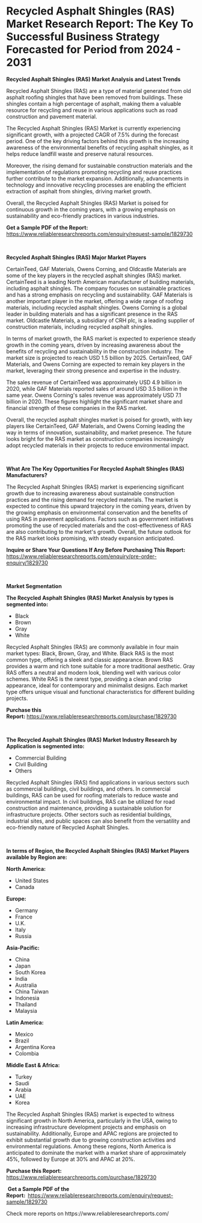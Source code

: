 <p><h1>Recycled Asphalt Shingles (RAS) Market Research Report: The Key To Successful Business Strategy Forecasted for Period from 2024 - 2031</h1></p><p><strong>Recycled Asphalt Shingles (RAS) Market Analysis and Latest Trends</strong></p>
<p><p>Recycled Asphalt Shingles (RAS) are a type of material generated from old asphalt roofing shingles that have been removed from buildings. These shingles contain a high percentage of asphalt, making them a valuable resource for recycling and reuse in various applications such as road construction and pavement material.</p><p>The Recycled Asphalt Shingles (RAS) Market is currently experiencing significant growth, with a projected CAGR of 7.5% during the forecast period. One of the key driving factors behind this growth is the increasing awareness of the environmental benefits of recycling asphalt shingles, as it helps reduce landfill waste and preserve natural resources.</p><p>Moreover, the rising demand for sustainable construction materials and the implementation of regulations promoting recycling and reuse practices further contribute to the market expansion. Additionally, advancements in technology and innovative recycling processes are enabling the efficient extraction of asphalt from shingles, driving market growth.</p><p>Overall, the Recycled Asphalt Shingles (RAS) Market is poised for continuous growth in the coming years, with a growing emphasis on sustainability and eco-friendly practices in various industries.</p></p>
<p><strong>Get a Sample PDF of the Report:&nbsp;</strong> <a href="https://www.reliableresearchreports.com/enquiry/request-sample/1829730">https://www.reliableresearchreports.com/enquiry/request-sample/1829730</a></p>
<p>&nbsp;</p>
<p><strong>Recycled Asphalt Shingles (RAS) Major Market Players</strong></p>
<p><p>CertainTeed, GAF Materials, Owens Corning, and Oldcastle Materials are some of the key players in the recycled asphalt shingles (RAS) market. CertainTeed is a leading North American manufacturer of building materials, including asphalt shingles. The company focuses on sustainable practices and has a strong emphasis on recycling and sustainability. GAF Materials is another important player in the market, offering a wide range of roofing materials, including recycled asphalt shingles. Owens Corning is a global leader in building materials and has a significant presence in the RAS market. Oldcastle Materials, a subsidiary of CRH plc, is a leading supplier of construction materials, including recycled asphalt shingles.</p><p>In terms of market growth, the RAS market is expected to experience steady growth in the coming years, driven by increasing awareness about the benefits of recycling and sustainability in the construction industry. The market size is projected to reach USD 1.5 billion by 2025. CertainTeed, GAF Materials, and Owens Corning are expected to remain key players in the market, leveraging their strong presence and expertise in the industry.</p><p>The sales revenue of CertainTeed was approximately USD 4.9 billion in 2020, while GAF Materials reported sales of around USD 3.5 billion in the same year. Owens Corning's sales revenue was approximately USD 7.1 billion in 2020. These figures highlight the significant market share and financial strength of these companies in the RAS market.</p><p>Overall, the recycled asphalt shingles market is poised for growth, with key players like CertainTeed, GAF Materials, and Owens Corning leading the way in terms of innovation, sustainability, and market presence. The future looks bright for the RAS market as construction companies increasingly adopt recycled materials in their projects to reduce environmental impact.</p></p>
<p>&nbsp;</p>
<p><strong>What Are The Key Opportunities For Recycled Asphalt Shingles (RAS) Manufacturers?</strong></p>
<p><p>The Recycled Asphalt Shingles (RAS) market is experiencing significant growth due to increasing awareness about sustainable construction practices and the rising demand for recycled materials. The market is expected to continue this upward trajectory in the coming years, driven by the growing emphasis on environmental conservation and the benefits of using RAS in pavement applications. Factors such as government initiatives promoting the use of recycled materials and the cost-effectiveness of RAS are also contributing to the market's growth. Overall, the future outlook for the RAS market looks promising, with steady expansion anticipated.</p></p>
<p><strong>Inquire or Share Your Questions If Any Before Purchasing This Report:</strong> <a href="https://www.reliableresearchreports.com/enquiry/pre-order-enquiry/1829730">https://www.reliableresearchreports.com/enquiry/pre-order-enquiry/1829730</a></p>
<p>&nbsp;</p>
<p><strong>Market Segmentation</strong></p>
<p><strong>The Recycled Asphalt Shingles (RAS) Market Analysis by types is segmented into:</strong></p>
<p><ul><li>Black</li><li>Brown</li><li>Gray</li><li>White</li></ul></p>
<p><p>Recycled Asphalt Shingles (RAS) are commonly available in four main market types: Black, Brown, Gray, and White. Black RAS is the most common type, offering a sleek and classic appearance. Brown RAS provides a warm and rich tone suitable for a more traditional aesthetic. Gray RAS offers a neutral and modern look, blending well with various color schemes. White RAS is the rarest type, providing a clean and crisp appearance, ideal for contemporary and minimalist designs. Each market type offers unique visual and functional characteristics for different building projects.</p></p>
<p><strong>Purchase this Report:&nbsp;</strong><a href="https://www.reliableresearchreports.com/purchase/1829730">https://www.reliableresearchreports.com/purchase/1829730</a></p>
<p>&nbsp;</p>
<p><strong>The Recycled Asphalt Shingles (RAS) Market Industry Research by Application is segmented into:</strong></p>
<p><ul><li>Commercial Building</li><li>Civil Building</li><li>Others</li></ul></p>
<p><p>Recycled Asphalt Shingles (RAS) find applications in various sectors such as commercial buildings, civil buildings, and others. In commercial buildings, RAS can be used for roofing materials to reduce waste and environmental impact. In civil buildings, RAS can be utilized for road construction and maintenance, providing a sustainable solution for infrastructure projects. Other sectors such as residential buildings, industrial sites, and public spaces can also benefit from the versatility and eco-friendly nature of Recycled Asphalt Shingles.</p></p>
<p>&nbsp;</p>
<p><strong>In terms of Region, the Recycled Asphalt Shingles (RAS) Market Players available by Region are:</strong></p>
<p>
    <p> <strong> North America: </strong>
        <ul>
            <li>United States</li>
            <li>Canada</li>
        </ul>
        </p> 
    <p> <strong> Europe: </strong>
        <ul>
            <li>Germany</li>
            <li>France</li>
            <li>U.K.</li>
            <li>Italy</li>
            <li>Russia</li>
        </ul>
        </p> 
    <p> <strong> Asia-Pacific: </strong>
        <ul>
            <li>China</li>
            <li>Japan</li>
            <li>South Korea</li>
            <li>India</li>
            <li>Australia</li>
            <li>China Taiwan</li>
            <li>Indonesia</li>
            <li>Thailand</li>
            <li>Malaysia</li>
        </ul>
        </p> 
    <p> <strong> Latin America: </strong>
        <ul>
            <li>Mexico</li>
            <li>Brazil</li>
            <li>Argentina Korea</li>
            <li>Colombia</li>
        </ul>
        </p> 
    <p> <strong> Middle East & Africa: </strong>
        <ul>
            <li>Turkey</li>
            <li>Saudi</li>
            <li>Arabia</li>
            <li>UAE</li>
            <li>Korea</li>
        </ul>
    </p>
    </p>
<p><p>The Recycled Asphalt Shingles (RAS) market is expected to witness significant growth in North America, particularly in the USA, owing to increasing infrastructure development projects and emphasis on sustainability. Additionally, Europe and APAC regions are projected to exhibit substantial growth due to growing construction activities and environmental regulations. Among these regions, North America is anticipated to dominate the market with a market share of approximately 45%, followed by Europe at 30% and APAC at 20%.</p></p>
<p><strong>Purchase this Report: </strong><a href="https://www.reliableresearchreports.com/purchase/1829730">https://www.reliableresearchreports.com/purchase/1829730</a></p>
<p>&nbsp;<strong>Get a Sample PDF of the Report:&nbsp;&nbsp;</strong><a href="https://www.reliableresearchreports.com/enquiry/request-sample/1829730">https://www.reliableresearchreports.com/enquiry/request-sample/1829730</a></p>
<p><strong></strong></p>
<p>Check more reports on https://www.reliableresearchreports.com/</p>